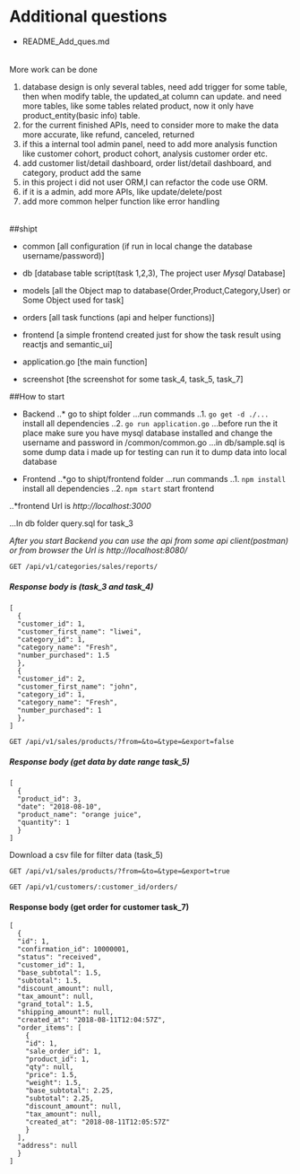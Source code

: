 # Additional questions
 - README_Add_ques.md
######
More work can be done
1. database design is only several tables, need add trigger for some table,
then when modify table, the updated_at column can update. and need more tables,
like some tables related product, now it only have product_entity(basic info) table.
2. for the current finished APIs, need to consider more to make the data more accurate,
like refund, canceled, returned
3. if this a internal tool admin panel, need to add more analysis function like
customer cohort, product cohort, analysis customer order  etc.
4. add customer list/detail dashboard, order list/detail dashboard, and category,
product add the same
5. in this project i did not user ORM,I can refactor the code use ORM.
6. if it is a admin, add more APIs, like update/delete/post
7. add more common helper function like error handling
######

##shipt
 - common [all configuration (if run in local change the database username/password)]
 - db [database table script(task 1,2,3), The project user *Mysql* Database]
 - models [all the Object map to database(Order,Product,Category,User) or Some Object used for task]
 - orders [all task functions (api and helper functions)]
 - frontend [a simple frontend created just for show the task result using reactjs and semantic_ui]
 - application.go [the main function]

 - screenshot [the screenshot for some task_4, task_5, task_7]

##How to start
  * Backend
    ..* go to shipt folder
     ...run commands
      ..1. `go get -d ./...`  install all dependencies
      ..2. `go run application.go`
      ...before run the it place make sure you have mysql database installed and
      change the username and password in /common/common.go
      ...in db/sample.sql is some dump data i made up for testing can run it to dump data into local database

  * Frontend
     ..*go to shipt/frontend folder
      ...run commands
        ..1. `npm install` install all dependencies
        ..2. `npm start` start frontend

  ..*frontend Url is *http://localhost:3000*


...In db folder query.sql for task_3

*After you start Backend you can use the api from some api client(postman) or from browser
the Url is http://localhost:8080/*

```GET /api/v1/categories/sales/reports/```
##### Response body is (task_3 and task_4)
```
[
  {
  "customer_id": 1,
  "customer_first_name": "liwei",
  "category_id": 1,
  "category_name": "Fresh",
  "number_purchased": 1.5
  },
  {
  "customer_id": 2,
  "customer_first_name": "john",
  "category_id": 1,
  "category_name": "Fresh",
  "number_purchased": 1
  },
]
```

```
GET /api/v1/sales/products/?from=&to=&type=&export=false
```
##### Response body (get data by date range task_5)

```
[
  {
  "product_id": 3,
  "date": "2018-08-10",
  "product_name": "orange juice",
  "quantity": 1
  }
]
```

Download a csv file for filter data (task_5)
```
GET /api/v1/sales/products/?from=&to=&type=&export=true
```

```
GET /api/v1/customers/:customer_id/orders/
```
#### Response body (get order for customer task_7)
```
[
  {
  "id": 1,
  "confirmation_id": 10000001,
  "status": "received",
  "customer_id": 1,
  "base_subtotal": 1.5,
  "subtotal": 1.5,
  "discount_amount": null,
  "tax_amount": null,
  "grand_total": 1.5,
  "shipping_amount": null,
  "created_at": "2018-08-11T12:04:57Z",
  "order_items": [
    {
    "id": 1,
    "sale_order_id": 1,
    "product_id": 1,
    "qty": null,
    "price": 1.5,
    "weight": 1.5,
    "base_subtotal": 2.25,
    "subtotal": 2.25,
    "discount_amount": null,
    "tax_amount": null,
    "created_at": "2018-08-11T12:05:57Z"
    }
  ],
  "address": null
  }
]
```
